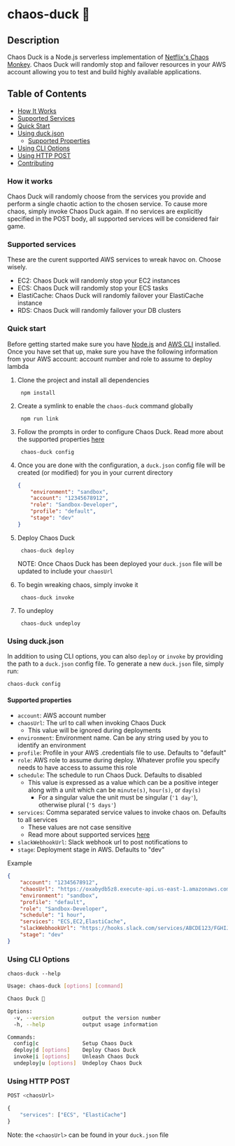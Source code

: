 # chaos-duck 🦆

## Description

Chaos Duck is a Node.js serverless implementation of [Netflix's Chaos Monkey](https://github.com/Netflix/chaosmonkey). Chaos Duck will randomly stop and failover resources in your AWS account allowing you to test and build highly available applications.

## Table of Contents
- [How It Works](#how-it-works)
- [Supported Services](#supported-services)
- [Quick Start](#quick-start)
- [Using duck.json](#using-duck.json)
    - [Supported Properties](#supported-properties)
- [Using CLI Options](#using-cli-options)
- [Using HTTP POST](#using-http-post)
- [Contributing](CONTRIBUTING.md)

### How it works

Chaos Duck will randomly choose from the services you provide and perform a single chaotic action to the chosen service. To cause more chaos, simply invoke Chaos Duck again. If no services are explicitly specified in the POST body, all supported services will be considered fair game.

### Supported services

These are the curent supported AWS services to wreak havoc on. Choose wisely.

- EC2: Chaos Duck will randomly stop your EC2 instances
- ECS: Chaos Duck will randomly stop your ECS tasks
- ElastiCache: Chaos Duck will randomly failover your ElastiCache instance
- RDS: Chaos Duck will randomly failover your DB clusters

### Quick start

Before getting started make sure you have [Node.js](https://nodejs.org) and [AWS CLI](https://docs.aws.amazon.com/cli/latest/userguide/cli-chap-install.html) installed. Once you have set that up, make sure you have the following information from your AWS account: account number and role to assume to deploy lambda

1. Clone the project and install all dependencies

        npm install

2. Create a symlink to enable the `chaos-duck` command globally

        npm run link

3. Follow the prompts in order to configure Chaos Duck. Read more about the supported properties [here](#supported-properties)

        chaos-duck config

4. Once you are done with the configuration, a `duck.json` config file will be created (or modified) for you in your current directory

    ```json
    {
        "environment": "sandbox",
        "account": "12345678912",
        "role": "Sandbox-Developer",
        "profile": "default",
        "stage": "dev"
    }
    ```

5. Deploy Chaos Duck

        chaos-duck deploy

    NOTE: Once Chaos Duck has been deployed your `duck.json` file will be updated to include your `chaosUrl`

5. To begin wreaking chaos, simply invoke it

        chaos-duck invoke

6. To undeploy

        chaos-duck undeploy

### Using duck.json

In addition to using CLI options, you can also `deploy` or `invoke` by providing the path to a `duck.json` config file. To generate a new `duck.json` file, simply run: 

```sh
chaos-duck config
```

#### Supported properties

- `account`: AWS account number
- `chaosUrl`: The url to call when invoking Chaos Duck
    - This value will be ignored during deployments
- `environment`: Environment name. Can be any string used by you to identify an environment
- `profile`: Profile in your AWS .credentials file to use. Defaults to "default"
- `role`: AWS role to assume during deploy. Whatever profile you specify needs to have access to assume this role
- `schedule`: The schedule to run Chaos Duck. Defaults to disabled
    - This value is expressed as a value which can be a positive integer along with a unit which can be `minute(s)`, `hour(s)`, or `day(s)`
        - For a singular value the unit must be singular (`'1 day'`), otherwise plural (`'5 days'`)
- `services`: Comma separated service values to invoke chaos on. Defaults to all services
    - These values are not case sensitive
    - Read more about supported services [here](#supported-services)
- `slackWebhookUrl`: Slack webhook url to post notifications to
- `stage`: Deployment stage in AWS. Defaults to "dev"

Example

```json
{
    "account": "12345678912",
    "chaosUrl": "https://oxabydb5z8.execute-api.us-east-1.amazonaws.com/dev/chaos",
    "environment": "sandbox",
    "profile": "default",
    "role": "Sandbox-Developer",
    "schedule": "1 hour",
    "services": "ECS,EC2,ElastiCache",
    "slackWebhookUrl": "https://hooks.slack.com/services/ABCDE123/FGHIJK456/laduhgfa98u234234",
    "stage": "dev"
}
```

### Using CLI Options

`chaos-duck --help`

```sh
Usage: chaos-duck [options] [command]

Chaos Duck 🦆

Options:
  -v, --version         output the version number
  -h, --help            output usage information

Commands:
  config|c              Setup Chaos Duck
  deploy|d [options]    Deploy Chaos Duck
  invoke|i [options]    Unleash Chaos Duck
  undeploy|u [options]  Undeploy Chaos Duck
```

### Using HTTP POST

```js
POST <chaosUrl>

{
    "services": ["ECS", "ElastiCache"]
}
```

Note: the `<chaosUrl>` can be found in your `duck.json` file
